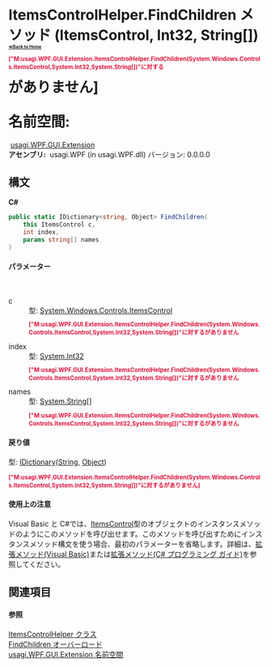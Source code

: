 # ItemsControlHelper.FindChildren メソッド (ItemsControl, Int32, String[])<div style="font-size:30%"><a href="https://github.com/usagi/usagi.cs/blob/master/docs/Home.md">≪Back to Home</a></div><p style="color: #dc143c; font-size: 8.5pt; font-weight: bold;">["M:usagi.WPF.GUI.Extension.ItemsControlHelper.FindChildren(System.Windows.Controls.ItemsControl,System.Int32,System.String[])"に対する<summary>がありません]</p><strong>名前空間:</strong>
&nbsp;<a href="N_usagi_WPF_GUI_Extension.md">usagi.WPF.GUI.Extension</a><br /><strong>アセンブリ:</strong>
&nbsp;usagi.WPF (in usagi.WPF.dll) バージョン: 0.0.0.0

## 構文

**C#**<br />
``` C#
public static IDictionary<string, Object> FindChildren(
	this ItemsControl c,
	int index,
	params string[] names
)
```


#### パラメーター
&nbsp;<dl><dt>c</dt><dd>型: <a href="http://msdn2.microsoft.com/ja-jp/library/ms611045" target="_blank">System.Windows.Controls.ItemsControl</a><br /><p style="color: #dc143c; font-size: 8.5pt; font-weight: bold;">["M:usagi.WPF.GUI.Extension.ItemsControlHelper.FindChildren(System.Windows.Controls.ItemsControl,System.Int32,System.String[])"に対する<param name="c"/>がありません</p></dd><dt>index</dt><dd>型: <a href="http://msdn2.microsoft.com/ja-jp/library/td2s409d" target="_blank">System.Int32</a><br /><p style="color: #dc143c; font-size: 8.5pt; font-weight: bold;">["M:usagi.WPF.GUI.Extension.ItemsControlHelper.FindChildren(System.Windows.Controls.ItemsControl,System.Int32,System.String[])"に対する<param name="index"/>がありません</p></dd><dt>names</dt><dd>型: <a href="http://msdn2.microsoft.com/ja-jp/library/s1wwdcbf" target="_blank">System.String</a>[]<br /><p style="color: #dc143c; font-size: 8.5pt; font-weight: bold;">["M:usagi.WPF.GUI.Extension.ItemsControlHelper.FindChildren(System.Windows.Controls.ItemsControl,System.Int32,System.String[])"に対する<param name="names"/>がありません</p></dd></dl>

#### 戻り値
型: <a href="http://msdn2.microsoft.com/ja-jp/library/s4ys34ea" target="_blank">IDictionary</a>(<a href="http://msdn2.microsoft.com/ja-jp/library/s1wwdcbf" target="_blank">String</a>, <a href="http://msdn2.microsoft.com/ja-jp/library/e5kfa45b" target="_blank">Object</a>)<br /><p style="color: #dc143c; font-size: 8.5pt; font-weight: bold;">["M:usagi.WPF.GUI.Extension.ItemsControlHelper.FindChildren(System.Windows.Controls.ItemsControl,System.Int32,System.String[])"に対する<returns>がありません]</p>

#### 使用上の注意
Visual Basic と C#では、<a href="http://msdn2.microsoft.com/ja-jp/library/ms611045" target="_blank">ItemsControl</a>型のオブジェクトのインスタンスメソッドのようにこのメソッドを呼び出せます。このメソッドを呼び出すためにインスタンスメソッド構文を使う場合、最初のパラメーターを省略します。詳細は、<a href="http://msdn.microsoft.com/ja-jp/library/bb384936.aspx" target="_blank">拡張メソッド(Visual Basic)</a>または<a href="http://msdn.microsoft.com/ja-jp/library/bb383977.aspx" target="_blank">拡張メソッド(C# プログラミング ガイド)</a>を参照してください。

## 関連項目


#### 参照
<a href="T_usagi_WPF_GUI_Extension_ItemsControlHelper.md">ItemsControlHelper クラス</a><br /><a href="Overload_usagi_WPF_GUI_Extension_ItemsControlHelper_FindChildren.md">FindChildren オーバーロード</a><br /><a href="N_usagi_WPF_GUI_Extension.md">usagi.WPF.GUI.Extension 名前空間</a><br />